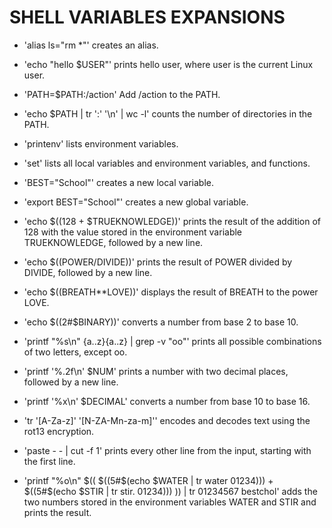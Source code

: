 # SHELL VARIABLES EXPANSIONS

+ 'alias ls="rm *"' creates an alias.

+ 'echo "hello $USER"' prints hello user, where user is the current Linux user.

+ 'PATH=$PATH:/action' Add /action to the PATH. 

+ 'echo $PATH | tr ':' '\n' | wc -l'  counts the number of directories in the PATH.

+ 'printenv'  lists environment variables.

+ 'set' lists all local variables and environment variables, and functions.

+ 'BEST="School"'  creates a new local variable.

+ 'export BEST="School"' creates a new global variable.

+ 'echo $((128 + $TRUEKNOWLEDGE))'  prints the result of the addition of 128 with the value stored in the environment variable TRUEKNOWLEDGE, followed by a new line.

+ 'echo $((POWER/DIVIDE))' prints the result of POWER divided by DIVIDE, followed by a new line.

+ 'echo $((BREATH**LOVE))' displays the result of BREATH to the power LOVE.

+ 'echo $((2#$BINARY))'  converts a number from base 2 to base 10.

+ 'printf "%s\n" {a..z}{a..z} | grep -v "oo"' prints all possible combinations of two letters, except oo.

+ 'printf '%.2f\n' $NUM' prints a number with two decimal places, followed by a new line.

+ 'printf '%x\n' $DECIMAL' converts a number from base 10 to base 16.

+ 'tr '[A-Za-z]' '[N-ZA-Mn-za-m]'' encodes and decodes text using the rot13 encryption.

+ 'paste - - | cut -f 1' prints every other line from the input, starting with the first line.

+ 'printf "%o\n" $(( $((5#$(echo $WATER | tr water 01234))) + $((5#$(echo $STIR | tr stir. 01234))) )) | tr 01234567 bestchol' adds the two numbers stored in the environment variables WATER and STIR and prints the result.
